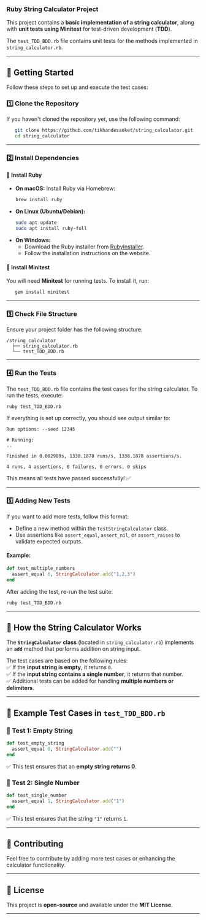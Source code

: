 ### **Ruby String Calculator Project**  
This project contains a **basic implementation of a string calculator**, along with **unit tests using Minitest** for test-driven development (**TDD**).  

The `test_TDD_BDD.rb` file contains unit tests for the methods implemented in `string_calculator.rb`.  

---

## **📌 Getting Started**  

Follow these steps to set up and execute the test cases:  

### **1️⃣ Clone the Repository**  
If you haven't cloned the repository yet, use the following command:  
```sh
   git clone https://github.com/tikhandesanket/string_calculator.git
   cd string_calculator
```  

---

### **2️⃣ Install Dependencies**  

#### **🔹 Install Ruby**  
- **On macOS:** Install Ruby via Homebrew:  
  ```sh
  brew install ruby
  ```  
- **On Linux (Ubuntu/Debian):**  
  ```sh
  sudo apt update
  sudo apt install ruby-full
  ```  
- **On Windows:**  
  - Download the Ruby installer from [RubyInstaller](https://rubyinstaller.org/).  
  - Follow the installation instructions on the website.  

#### **🔹 Install Minitest**  
You will need **Minitest** for running tests. To install it, run:  

```sh
   gem install minitest
```

---

### **3️⃣ Check File Structure**  
Ensure your project folder has the following structure:  

```
/string_calculator
  ├── string_calculator.rb
  └── test_TDD_BDD.rb
```

---

### **4️⃣ Run the Tests**  
The `test_TDD_BDD.rb` file contains the test cases for the string calculator. To run the tests, execute:  

```sh
ruby test_TDD_BDD.rb
```

If everything is set up correctly, you should see output similar to:  

```
Run options: --seed 12345

# Running:
..

Finished in 0.002989s, 1338.1878 runs/s, 1338.1878 assertions/s.

4 runs, 4 assertions, 0 failures, 0 errors, 0 skips
```

This means all tests have passed successfully! ✅  

---

### **5️⃣ Adding New Tests**  
If you want to add more tests, follow this format:  

- Define a new method within the `TestStringCalculator` class.  
- Use assertions like `assert_equal`, `assert_nil`, or `assert_raises` to validate expected outputs.  

#### **Example:**  

```ruby
def test_multiple_numbers
  assert_equal 6, StringCalculator.add("1,2,3")
end
```

After adding the test, re-run the test suite:  

```sh
ruby test_TDD_BDD.rb
```

---

## **📌 How the String Calculator Works**  

The **`StringCalculator` class** (located in `string_calculator.rb`) implements an **`add`** method that performs addition on string input.  

The test cases are based on the following rules:  
✅ If the **input string is empty**, it returns `0`.  
✅ If the **input string contains a single number**, it returns that number.  
✅ Additional tests can be added for handling **multiple numbers or delimiters**.  

---

## **📌 Example Test Cases in `test_TDD_BDD.rb`**  

### **🔹 Test 1: Empty String**  
```ruby
def test_empty_string
  assert_equal 0, StringCalculator.add("")
end
```
✅ This test ensures that an **empty string returns 0**.  

### **🔹 Test 2: Single Number**  
```ruby
def test_single_number
  assert_equal 1, StringCalculator.add("1")
end
```
✅ This test ensures that the string `"1"` returns `1`.  

---

## **📌 Contributing**  
Feel free to contribute by adding more test cases or enhancing the calculator functionality.  

---

## **📌 License**  
This project is **open-source** and available under the **MIT License**.  

---

